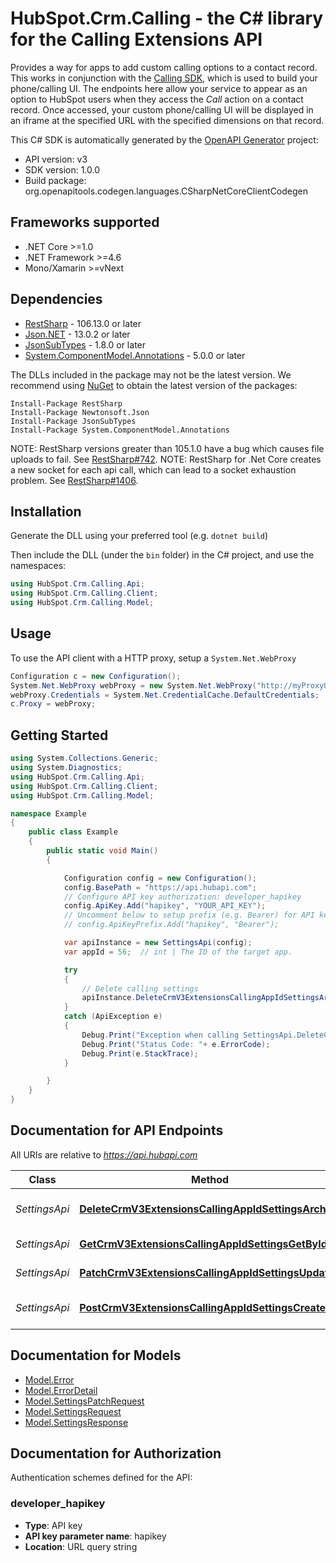 # HubSpot.Crm.Calling - the C# library for the Calling Extensions API

Provides a way for apps to add custom calling options to a contact record. This works in conjunction with the [Calling SDK](#), which is used to build your phone/calling UI. The endpoints here allow your service to appear as an option to HubSpot users when they access the *Call* action on a contact record. Once accessed, your custom phone/calling UI will be displayed in an iframe at the specified URL with the specified dimensions on that record.

This C# SDK is automatically generated by the [OpenAPI Generator](https://openapi-generator.tech) project:

- API version: v3
- SDK version: 1.0.0
- Build package: org.openapitools.codegen.languages.CSharpNetCoreClientCodegen

<a id="frameworks-supported"></a>
## Frameworks supported
- .NET Core >=1.0
- .NET Framework >=4.6
- Mono/Xamarin >=vNext

<a id="dependencies"></a>
## Dependencies

- [RestSharp](https://www.nuget.org/packages/RestSharp) - 106.13.0 or later
- [Json.NET](https://www.nuget.org/packages/Newtonsoft.Json/) - 13.0.2 or later
- [JsonSubTypes](https://www.nuget.org/packages/JsonSubTypes/) - 1.8.0 or later
- [System.ComponentModel.Annotations](https://www.nuget.org/packages/System.ComponentModel.Annotations) - 5.0.0 or later

The DLLs included in the package may not be the latest version. We recommend using [NuGet](https://docs.nuget.org/consume/installing-nuget) to obtain the latest version of the packages:
```
Install-Package RestSharp
Install-Package Newtonsoft.Json
Install-Package JsonSubTypes
Install-Package System.ComponentModel.Annotations
```

NOTE: RestSharp versions greater than 105.1.0 have a bug which causes file uploads to fail. See [RestSharp#742](https://github.com/restsharp/RestSharp/issues/742).
NOTE: RestSharp for .Net Core creates a new socket for each api call, which can lead to a socket exhaustion problem. See [RestSharp#1406](https://github.com/restsharp/RestSharp/issues/1406).

<a id="installation"></a>
## Installation
Generate the DLL using your preferred tool (e.g. `dotnet build`)

Then include the DLL (under the `bin` folder) in the C# project, and use the namespaces:
```csharp
using HubSpot.Crm.Calling.Api;
using HubSpot.Crm.Calling.Client;
using HubSpot.Crm.Calling.Model;
```
<a id="usage"></a>
## Usage

To use the API client with a HTTP proxy, setup a `System.Net.WebProxy`
```csharp
Configuration c = new Configuration();
System.Net.WebProxy webProxy = new System.Net.WebProxy("http://myProxyUrl:80/");
webProxy.Credentials = System.Net.CredentialCache.DefaultCredentials;
c.Proxy = webProxy;
```

<a id="getting-started"></a>
## Getting Started

```csharp
using System.Collections.Generic;
using System.Diagnostics;
using HubSpot.Crm.Calling.Api;
using HubSpot.Crm.Calling.Client;
using HubSpot.Crm.Calling.Model;

namespace Example
{
    public class Example
    {
        public static void Main()
        {

            Configuration config = new Configuration();
            config.BasePath = "https://api.hubapi.com";
            // Configure API key authorization: developer_hapikey
            config.ApiKey.Add("hapikey", "YOUR_API_KEY");
            // Uncomment below to setup prefix (e.g. Bearer) for API key, if needed
            // config.ApiKeyPrefix.Add("hapikey", "Bearer");

            var apiInstance = new SettingsApi(config);
            var appId = 56;  // int | The ID of the target app.

            try
            {
                // Delete calling settings
                apiInstance.DeleteCrmV3ExtensionsCallingAppIdSettingsArchive(appId);
            }
            catch (ApiException e)
            {
                Debug.Print("Exception when calling SettingsApi.DeleteCrmV3ExtensionsCallingAppIdSettingsArchive: " + e.Message );
                Debug.Print("Status Code: "+ e.ErrorCode);
                Debug.Print(e.StackTrace);
            }

        }
    }
}
```

<a id="documentation-for-api-endpoints"></a>
## Documentation for API Endpoints

All URIs are relative to *https://api.hubapi.com*

Class | Method | HTTP request | Description
------------ | ------------- | ------------- | -------------
*SettingsApi* | [**DeleteCrmV3ExtensionsCallingAppIdSettingsArchive**](docs/SettingsApi.md#deletecrmv3extensionscallingappidsettingsarchive) | **DELETE** /crm/v3/extensions/calling/{appId}/settings | Delete calling settings
*SettingsApi* | [**GetCrmV3ExtensionsCallingAppIdSettingsGetById**](docs/SettingsApi.md#getcrmv3extensionscallingappidsettingsgetbyid) | **GET** /crm/v3/extensions/calling/{appId}/settings | Get calling settings
*SettingsApi* | [**PatchCrmV3ExtensionsCallingAppIdSettingsUpdate**](docs/SettingsApi.md#patchcrmv3extensionscallingappidsettingsupdate) | **PATCH** /crm/v3/extensions/calling/{appId}/settings | Update settings
*SettingsApi* | [**PostCrmV3ExtensionsCallingAppIdSettingsCreate**](docs/SettingsApi.md#postcrmv3extensionscallingappidsettingscreate) | **POST** /crm/v3/extensions/calling/{appId}/settings | Configure a calling extension


<a id="documentation-for-models"></a>
## Documentation for Models

 - [Model.Error](docs/Error.md)
 - [Model.ErrorDetail](docs/ErrorDetail.md)
 - [Model.SettingsPatchRequest](docs/SettingsPatchRequest.md)
 - [Model.SettingsRequest](docs/SettingsRequest.md)
 - [Model.SettingsResponse](docs/SettingsResponse.md)


<a id="documentation-for-authorization"></a>
## Documentation for Authorization


Authentication schemes defined for the API:
<a id="developer_hapikey"></a>
### developer_hapikey

- **Type**: API key
- **API key parameter name**: hapikey
- **Location**: URL query string

